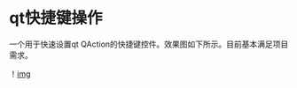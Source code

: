 # qt快捷键操作 #
一个用于快速设置qt QAction的快捷键控件。效果图如下所示。目前基本满足项目需求。

！[img](https://github.com/WanderROS/qt_shortcut_keyseq/blob/master/display.gif)
